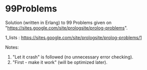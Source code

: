 99Problems
==========

Solution (written in Erlang) to 99 Problems given on "https://sites.google.com/site/prologsite/prolog-problems".

1_lists : https://sites.google.com/site/prologsite/prolog-problems/1


Notes:

1. "Let it crash" is followed (no unnecessary error checking).
2. "First - make it work" (will be optimized later).
